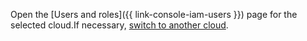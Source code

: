 Open the [Users and roles]({{ link-console-iam-users }}) page for the selected cloud.If necessary, [switch to another cloud](../../resource-manager/operations/cloud/switch-cloud.md).